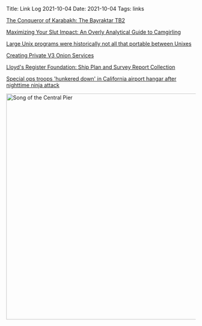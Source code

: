 Title: Link Log 2021-10-04
Date: 2021-10-04
Tags: links

[The Conqueror of Karabakh: The Bayraktar TB2](https://www.oryxspioenkop.com/2021/09/the-conqueror-of-karabakh-bayraktar-tb2.html)

[Maximizing Your Slut Impact: An Overly Analytical Guide to Camgirling](https://knowingless.com/2018/11/19/maximizing-your-slut-impact-an-overly-analytical-guide-to-camgirling)

[Large Unix programs were historically not all that portable between Unixes](https://utcc.utoronto.ca/~cks/space/blog/unix/ProgramsVsPortability)

[Creating Private V3 Onion Services ](https://matt.traudt.xyz/posts/creating-private-v3-FgbdRTFr/)

[Lloyd's Register Foundation: Ship Plan and Survey Report Collection](https://hec.lrfoundation.org.uk/archive-library/ships)

[Special ops troops 'hunkered down' in California airport hangar after nighttime ninja attack](https://www.stripes.com/theaters/us/2021-09-30/ninja-attack-special-operations-california-airport-3076663.html)

<a href="https://www.flickr.com/photos/pigmonkey/51552962600/in/dateposted/" title="Song of the Central Pier"><img src="https://live.staticflickr.com/65535/51552962600_717157a59d_c.jpg" width="800" height="600" alt="Song of the Central Pier"></a>
